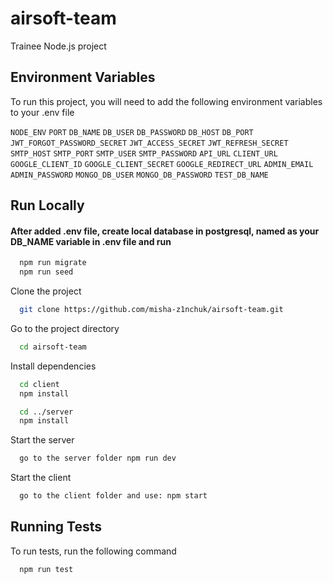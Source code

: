 # airsoft-team

Trainee Node.js project





## Environment Variables

To run this project, you will need to add the following environment variables to your .env file

`NODE_ENV`
`PORT`
`DB_NAME`
`DB_USER`
`DB_PASSWORD`
`DB_HOST`
`DB_PORT`
`JWT_FORGOT_PASSWORD_SECRET`
`JWT_ACCESS_SECRET`
`JWT_REFRESH_SECRET`
`SMTP_HOST`
`SMTP_PORT`
`SMTP_USER`
`SMTP_PASSWORD`
`API_URL`
`CLIENT_URL`
`GOOGLE_CLIENT_ID`
`GOOGLE_CLIENT_SECRET`
`GOOGLE_REDIRECT_URL`
`ADMIN_EMAIL`
`ADMIN_PASSWORD`
`MONGO_DB_USER`
`MONGO_DB_PASSWORD`
`TEST_DB_NAME`
## Run Locally

#### After added .env file, create local database in postgresql, named as your DB_NAME variable in .env file and run 
```bash
  npm run migrate
  npm run seed
```

Clone the project

```bash
  git clone https://github.com/misha-z1nchuk/airsoft-team.git
```

Go to the project directory

```bash
  cd airsoft-team
```

Install dependencies

```bash
  cd client 
  npm install

  cd ../server
  npm install
```

Start the server

```bash
  go to the server folder npm run dev
```

Start the client 

```bash
  go to the client folder and use: npm start
```


## Running Tests

To run tests, run the following command

```bash
  npm run test
```

